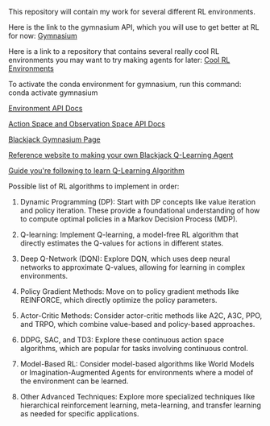 This repository will contain my work for several different RL environments.

Here is the link to the gymnasium API, which you will use to get better at RL for now:
[Gymnasium](https://gymnasium.farama.org)

Here is a link to a repository that contains several really cool RL environments
you may want to try making agents for later:
[Cool RL Environments](https://github.com/clvrai/awesome-rl-envs?tab=readme-ov-file)

To activate the conda environment for gymnasium, run this command:
conda activate gymnasium


[Environment API Docs](https://gymnasium.farama.org/api/env/)

[Action Space and Observation Space API Docs](https://gymnasium.farama.org/api/spaces/)

[Blackjack Gymnasium Page](https://gymnasium.farama.org/environments/toy_text/blackjack/)

[Reference website to making your own Blackjack Q-Learning Agent](https://gymnasium.farama.org/introduction/train_agent/)

[Guide you're following to learn Q-Learning Algorithm](https://rezaborhani.github.io/mlr/blog_posts/Reinforcement_Learning/Q_learning.html)


Possible list of RL algorithms to implement in order:
1. Dynamic Programming (DP):
Start with DP concepts like value iteration and policy iteration. These provide a foundational understanding of how to compute optimal policies in a Markov Decision Process (MDP). 

1. Q-learning:
Implement Q-learning, a model-free RL algorithm that directly estimates the Q-values for actions in different states. 

1. Deep Q-Network (DQN):
Explore DQN, which uses deep neural networks to approximate Q-values, allowing for learning in complex environments. 

1. Policy Gradient Methods:
Move on to policy gradient methods like REINFORCE, which directly optimize the policy parameters. 

1. Actor-Critic Methods:
Consider actor-critic methods like A2C, A3C, PPO, and TRPO, which combine value-based and policy-based approaches. 

1. DDPG, SAC, and TD3:
Explore these continuous action space algorithms, which are popular for tasks involving continuous control. 

1. Model-Based RL:
Consider model-based algorithms like World Models or Imagination-Augmented Agents for environments where a model of the environment can be learned. 

1. Other Advanced Techniques:
Explore more specialized techniques like hierarchical reinforcement learning, meta-learning, and transfer learning as needed for specific applications. 